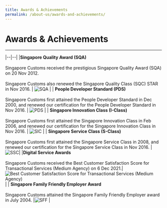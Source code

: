 ```yaml
---
title: Awards & Achievements
permalink: /about-us/awards-and-achievements/
---
```

# Awards & Achievements

---

|--|--|
|**Singapore Quality Award (SQA)** <br><br> Singapore Customs received the prestigious Singapore Quality Award (SQA) on 20 Nov 2012. <br><br> Singapore Customs also renewed the Singapore Quality Class (SQC) STAR in Nov 2016. | ![SQA](/images/about-us/aa1.png) | 
| **People Developer Standard (PDS)**  <br><br> Singapore Customs first attained the People Developer Standard in Dec 2000, and renewed our certification for the People Developer Standard in Nov 2016. | ![PDS](/images/about-us/aa2.jpg) |
| **Singapore Innovation Class (I-Class)** <br><br> Singapore Customs first attained the Singapore Innovation Class in Feb 2006, and renewed our certification for the Singapore Innovation Class in Nov 2016. | ![SIC](/images/about-us/aa3.png) | 
| **Singapore Service Class (S-Class)** <br><br> Singapore Customs first attained the Singapore Service Class in 2008, and renewed our certification for the Singapore Service Class in Nov 2016. | ![SSC](/images/about-us/aa4.jpg)|
|**Digital Service Awards**<br><br> Singapore Customs received the Best Customer Satisfaction Score for Transactional Services (Medium Agency) on 6 Dec 2021.| ![Best Customer Satisfaction Score for Transactional Services (Medium Agency)](/images/about-us/best%20ts%20csat%20rectangle%20rgb.png)|
| **Singapore Family Friendly Employer Award** <br><Br> Singapore Customs attained the Singapore Family Friendly Employer award in July 2004. |![SFF](/images/about-us/aa5.jpg) |